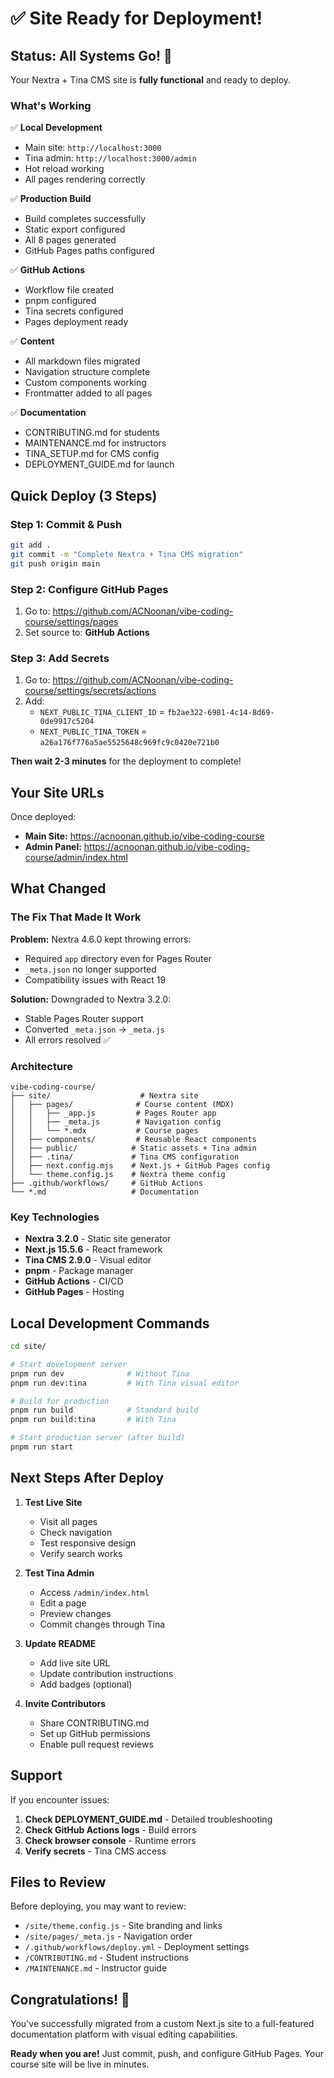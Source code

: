 # ✅ Site Ready for Deployment!

## Status: All Systems Go! 🚀

Your Nextra + Tina CMS site is **fully functional** and ready to deploy.

### What's Working

✅ **Local Development**
- Main site: `http://localhost:3000`
- Tina admin: `http://localhost:3000/admin`
- Hot reload working
- All pages rendering correctly

✅ **Production Build**
- Build completes successfully
- Static export configured
- All 8 pages generated
- GitHub Pages paths configured

✅ **GitHub Actions**
- Workflow file created
- pnpm configured
- Tina secrets configured
- Pages deployment ready

✅ **Content**
- All markdown files migrated
- Navigation structure complete
- Custom components working
- Frontmatter added to all pages

✅ **Documentation**
- CONTRIBUTING.md for students
- MAINTENANCE.md for instructors  
- TINA_SETUP.md for CMS config
- DEPLOYMENT_GUIDE.md for launch

## Quick Deploy (3 Steps)

### Step 1: Commit & Push
```bash
git add .
git commit -m "Complete Nextra + Tina CMS migration"
git push origin main
```

### Step 2: Configure GitHub Pages
1. Go to: https://github.com/ACNoonan/vibe-coding-course/settings/pages
2. Set source to: **GitHub Actions**

### Step 3: Add Secrets
1. Go to: https://github.com/ACNoonan/vibe-coding-course/settings/secrets/actions
2. Add:
   - `NEXT_PUBLIC_TINA_CLIENT_ID` = `fb2ae322-6981-4c14-8d69-0de9917c5204`
   - `NEXT_PUBLIC_TINA_TOKEN` = `a26a176f776a5ae5525648c969fc9c0420e721b0`

**Then wait 2-3 minutes** for the deployment to complete!

## Your Site URLs

Once deployed:
- **Main Site:** https://acnoonan.github.io/vibe-coding-course
- **Admin Panel:** https://acnoonan.github.io/vibe-coding-course/admin/index.html

## What Changed

### The Fix That Made It Work

**Problem:** Nextra 4.6.0 kept throwing errors:
- Required `app` directory even for Pages Router
- `_meta.json` no longer supported
- Compatibility issues with React 19

**Solution:** Downgraded to Nextra 3.2.0:
- Stable Pages Router support
- Converted `_meta.json` → `_meta.js`
- All errors resolved ✅

### Architecture

```
vibe-coding-course/
├── site/                    # Nextra site
│   ├── pages/              # Course content (MDX)
│   │   ├── _app.js         # Pages Router app
│   │   ├── _meta.js        # Navigation config
│   │   └── *.mdx           # Course pages
│   ├── components/         # Reusable React components
│   ├── public/            # Static assets + Tina admin
│   ├── .tina/             # Tina CMS configuration
│   ├── next.config.mjs    # Next.js + GitHub Pages config
│   └── theme.config.js    # Nextra theme config
├── .github/workflows/     # GitHub Actions
└── *.md                   # Documentation
```

### Key Technologies

- **Nextra 3.2.0** - Static site generator
- **Next.js 15.5.6** - React framework
- **Tina CMS 2.9.0** - Visual editor
- **pnpm** - Package manager
- **GitHub Actions** - CI/CD
- **GitHub Pages** - Hosting

## Local Development Commands

```bash
cd site/

# Start development server
pnpm run dev              # Without Tina
pnpm run dev:tina         # With Tina visual editor

# Build for production
pnpm run build            # Standard build
pnpm run build:tina       # With Tina

# Start production server (after build)
pnpm run start
```

## Next Steps After Deploy

1. **Test Live Site**
   - Visit all pages
   - Check navigation
   - Test responsive design
   - Verify search works

2. **Test Tina Admin**
   - Access `/admin/index.html`
   - Edit a page
   - Preview changes
   - Commit changes through Tina

3. **Update README**
   - Add live site URL
   - Update contribution instructions
   - Add badges (optional)

4. **Invite Contributors**
   - Share CONTRIBUTING.md
   - Set up GitHub permissions
   - Enable pull request reviews

## Support

If you encounter issues:

1. **Check DEPLOYMENT_GUIDE.md** - Detailed troubleshooting
2. **Check GitHub Actions logs** - Build errors
3. **Check browser console** - Runtime errors
4. **Verify secrets** - Tina CMS access

## Files to Review

Before deploying, you may want to review:

- `/site/theme.config.js` - Site branding and links
- `/site/pages/_meta.js` - Navigation order
- `/.github/workflows/deploy.yml` - Deployment settings
- `/CONTRIBUTING.md` - Student instructions
- `/MAINTENANCE.md` - Instructor guide

## Congratulations! 🎉

You've successfully migrated from a custom Next.js site to a full-featured documentation platform with visual editing capabilities. 

**Ready when you are!** Just commit, push, and configure GitHub Pages. Your course site will be live in minutes.

